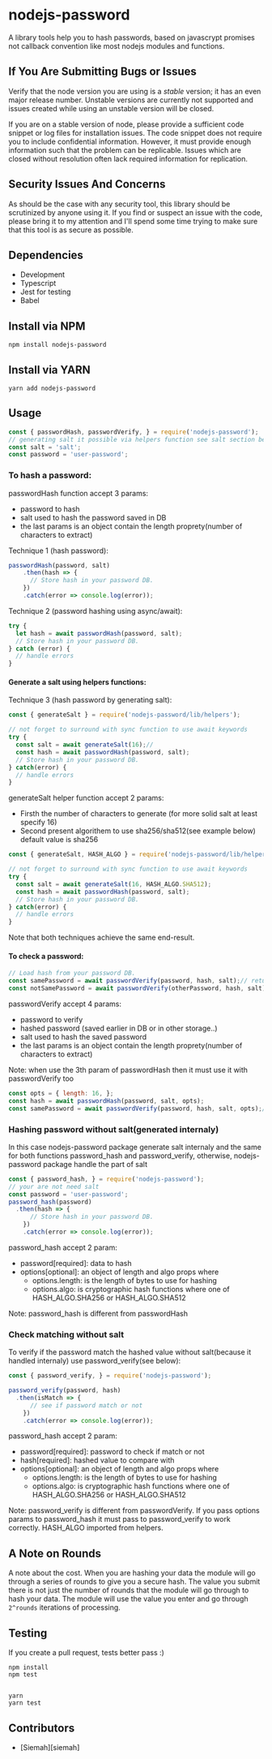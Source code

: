 # nodejs-password

A library tools help you to hash passwords, based on javascrypt promises not callback convention like most nodejs modules and functions.

## If You Are Submitting Bugs or Issues

Verify that the node version you are using is a _stable_ version; it has an even major release number. Unstable versions are currently not supported and issues created while using an unstable version will be closed.

If you are on a stable version of node, please provide a sufficient code snippet or log files for installation issues. The code snippet does not require you to include confidential information. However, it must provide enough information such that the problem can be replicable. Issues which are closed without resolution often lack required information for replication.

## Security Issues And Concerns

As should be the case with any security tool, this library should be scrutinized by anyone using it. If you find or suspect an issue with the code, please bring it to my attention and I'll spend some time trying to make sure that this tool is as secure as possible.

## Dependencies

* Development
* Typescript 
* Jest for testing
* Babel

## Install via NPM

```
npm install nodejs-password
```

## Install via YARN

```
yarn add nodejs-password
```

## Usage

```javascript
const { passwordHash, passwordVerify, } = require('nodejs-password');
// generating salt it possible via helpers function see salt section below
const salt = 'salt';
const password = 'user-password';
```

### To hash a password:

passwordHash function accept 3 params:
- password to hash
- salt used to hash the password saved in DB
- the last params is an object contain the length proprety(number of characters to extract)

Technique 1 (hash password):

```javascript
passwordHash(password, salt)
    .then(hash => {
      // Store hash in your password DB.
    })
    .catch(error => console.log(error));
```

Technique 2 (password hashing using async/await):

```javascript
try {
  let hash = await passwordHash(password, salt);
  // Store hash in your password DB.
} catch (error) {
  // handle errors
}
```

#### Generate a salt using helpers functions:

Technique 3 (hash password by generating salt):

```javascript
const { generateSalt } = require('nodejs-password/lib/helpers');

// not forget to surround with sync function to use await keywords
try {
  const salt = await generateSalt(16);//
  const hash = await passwordHash(password, salt);
  // Store hash in your password DB.
} catch(error) {
  // handle errors
}
```

generateSalt helper function accept 2 params:
- Firsth the number of characters to generate (for more solid salt at least specify 16)
- Second present algorithem to use sha256/sha512(see example below) default value is sha256

```javascript
const { generateSalt, HASH_ALGO } = require('nodejs-password/lib/helpers');

// not forget to surround with sync function to use await keywords
try {
  const salt = await generateSalt(16, HASH_ALGO.SHA512);
  const hash = await passwordHash(password, salt);
  // Store hash in your password DB.
} catch(error) {
  // handle errors
}
```

Note that both techniques achieve the same end-result.

#### To check a password:

```javascript
// Load hash from your password DB.
const samePassword = await passwordVerify(password, hash, salt);// return true
const notSamePassword = await passwordVerify(otherPassword, hash, salt);// return false not the same password
```
passwordVerify accept 4 params:
- password to verify
- hashed password (saved earlier in DB or in other storage..)
- salt used to hash the saved password
- the last params is an object contain the length proprety(number of characters to extract)

Note: when use the 3th param of passwordHash then it must use it with passwordVerify too
```javascript
const opts = { length: 16, };
const hash = await passwordHash(password, salt, opts);
const samePassword = await passwordVerify(password, hash, salt, opts);// return true
```

### Hashing password without salt(generated internaly)

In this case nodejs-password package generate salt internaly and the same for both functions password_hash and password_verify, otherwise, nodejs-password package handle the part of salt 

```javascript
const { password_hash, } = require('nodejs-password');
// your are not need salt
const password = 'user-password';
password_hash(password)
  .then(hash => {
      // Store hash in your password DB.
    })
    .catch(error => console.log(error));
```
password_hash accept 2 param:
- password[required]: data to hash
- options[optional]: an object of length and algo props where
  - options.length: is the length of bytes to use for hashing
  - options.algo: is cryptographic hash functions where one of HASH_ALGO.SHA256 or HASH_ALGO.SHA512

Note: password_hash is different from passwordHash

### Check matching without salt

To verify if the password match the hashed value without salt(because it handled internaly) use password_verify(see below):

```javascript
const { password_verify, } = require('nodejs-password');

password_verify(password, hash)
  .then(isMatch => {
      // see if password match or not
    })
    .catch(error => console.log(error));
```
password_hash accept 2 param:
- password[required]: password to check if match or not
- hash[required]: hashed value to compare with
- options[optional]: an object of length and algo props where
  - options.length: is the length of bytes to use for hashing
  - options.algo: is cryptographic hash functions where one of HASH_ALGO.SHA256 or HASH_ALGO.SHA512

Note: password_verify is different from passwordVerify.
If you pass options params to password_hash it must pass to password_verify to work correctly.
HASH_ALGO imported from helpers.

## A Note on Rounds

A note about the cost. When you are hashing your data the module will go through a series of rounds to give you a secure hash. The value you submit there is not just the number of rounds that the module will go through to hash your data. The module will use the value you enter and go through `2^rounds` iterations of processing.

## Testing

If you create a pull request, tests better pass :)

```
npm install
npm test


yarn
yarn test
```


## Contributors

* [Siemah][siemah]
